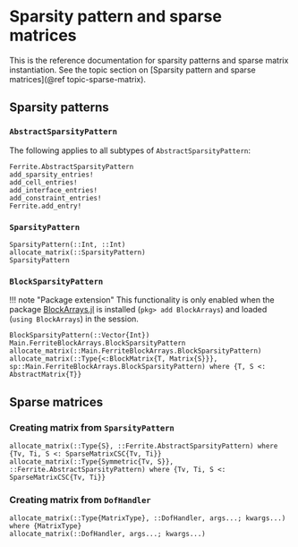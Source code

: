 # Sparsity pattern and sparse matrices

This is the reference documentation for sparsity patterns and sparse matrix instantiation.
See the topic section on [Sparsity pattern and sparse matrices](@ref topic-sparse-matrix).

## Sparsity patterns

### `AbstractSparsityPattern`

The following applies to all subtypes of `AbstractSparsityPattern`:

```@docs
Ferrite.AbstractSparsityPattern
add_sparsity_entries!
add_cell_entries!
add_interface_entries!
add_constraint_entries!
Ferrite.add_entry!
```

### `SparsityPattern`

```@docs
SparsityPattern(::Int, ::Int)
allocate_matrix(::SparsityPattern)
SparsityPattern
```

### `BlockSparsityPattern`

!!! note "Package extension"
    This functionality is only enabled when the package
    [BlockArrays.jl](https://github.com/JuliaArrays/BlockArrays.jl) is installed (`pkg> add
    BlockArrays`) and loaded (`using BlockArrays`) in the session.

```@docs
BlockSparsityPattern(::Vector{Int})
Main.FerriteBlockArrays.BlockSparsityPattern
allocate_matrix(::Main.FerriteBlockArrays.BlockSparsityPattern)
allocate_matrix(::Type{<:BlockMatrix{T, Matrix{S}}}, sp::Main.FerriteBlockArrays.BlockSparsityPattern) where {T, S <: AbstractMatrix{T}}
```

## Sparse matrices

### Creating matrix from `SparsityPattern`

```@docs
allocate_matrix(::Type{S}, ::Ferrite.AbstractSparsityPattern) where {Tv, Ti, S <: SparseMatrixCSC{Tv, Ti}}
allocate_matrix(::Type{Symmetric{Tv, S}}, ::Ferrite.AbstractSparsityPattern) where {Tv, Ti, S <: SparseMatrixCSC{Tv, Ti}}
```

### Creating matrix from `DofHandler`

```@docs
allocate_matrix(::Type{MatrixType}, ::DofHandler, args...; kwargs...) where {MatrixType}
allocate_matrix(::DofHandler, args...; kwargs...)
```
